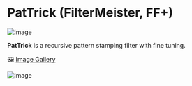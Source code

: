 # PatTrick (FilterMeister, FF+)

![image](https://user-images.githubusercontent.com/38255514/164625291-09c891fc-ad8d-4336-9817-9c18966eee0c.png)

**PatTrick** is a recursive pattern stamping filter with fine tuning.

🖼 [Image Gallery](https://www.behance.net/gallery/53415509/Sequencing)

![image](https://user-images.githubusercontent.com/38255514/164625382-cf14e58d-572e-4dba-94e3-7272056a1c2f.png)
